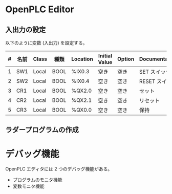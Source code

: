 # OpenPLC Editor

## 入出力の設定

以下のように変数 (入出力) を設定する。

|#|名前|Class|種類|Location|Initial Value|Option|Documentation|
|-|---|------|---|---------|-----------|-------|--------|
|1|SW1|Local|BOOL|%IX0.3|空き|空き|SET スイッチ |
|2|SW2|Local|BOOL|%IX0.4|空き|空き|RESET スイッチ |
|3|CR1|Local|BOOL|%QX2.0|空き|空き|セット |
|4|CR2|Local|BOOL|%QX2.1|空き|空き|リセット |
|5|CR3|Local|BOOL|%QX0.0|空き|空き|保持 |

## ラダープログラムの作成

# デバッグ機能

OpenPLC エディタには 2 つのデバッグ機能がある。

- プログラムのモニタ機能
- 変数モニタ機能
